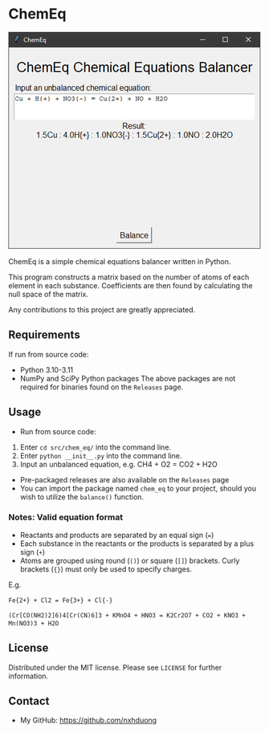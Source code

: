 # ChemEq
![](/res/app.png)

ChemEq is a simple chemical equations balancer written in Python. 

This program constructs a matrix based on the number of atoms of each element in each substance. Coefficients are then found by calculating the null space of the matrix.

Any contributions to this project are greatly appreciated.
## Requirements
If run from source code:
- Python 3.10-3.11
- NumPy and SciPy Python packages 
The above packages are not required for binaries found on the `Releases` page.
## Usage
- Run from source code:
1. Enter `cd src/chem_eq/` into the command line.
2. Enter `python __init__.py` into the command line.
3. Input an unbalanced equation, e.g. CH4 + O2 = CO2 + H2O

- Pre-packaged releases are also available on the `Releases` page
- You can import the package named `chem_eq` to your project, should you wish to utilize the `balance()` function.
### Notes: Valid equation format
- Reactants and products are separated by an equal sign (`=`)
- Each substance in the reactants or the products is separated by a plus sign (`+`)
- Atoms are grouped using round (`()`) or square (`[]`) brackets. Curly brackets (`{}`) must only be used to specify charges.

E.g.
```
Fe{2+} + Cl2 = Fe{3+} + Cl{-}
```
```
(Cr[CO(NH2)2]6)4[Cr(CN)6]3 + KMnO4 + HNO3 = K2Cr2O7 + CO2 + KNO3 + Mn(NO3)3 + H2O
```
## License
Distributed under the MIT license. Please see `LICENSE` for further information.
## Contact
- My GitHub: https://github.com/nxhduong

